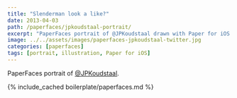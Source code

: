 ```yaml
---
title: "Slenderman look a like?"
date: 2013-04-03
path: /paperfaces/jpkoudstaal-portrait/
excerpt: "PaperFaces portrait of @JPKoudstaal drawn with Paper for iOS on an iPad."
image: ../../assets/images/paperfaces-jpkoudstaal-twitter.jpg
categories: [paperfaces]
tags: [portrait, illustration, Paper for iOS]
---
```


PaperFaces portrait of [@JPKoudstaal](https://twitter.com/JPKoudstaal).

{% include_cached boilerplate/paperfaces.md %}
